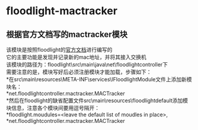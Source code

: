 floodlight-mactracker
=====================

根据官方文档写的mactracker模块
-----------------------------
该模块是按照floodlight的[官方文档](http://docs.projectfloodlight.org/display/floodlightcontroller/How+to+Write+a+Module)进行编写的<br>
它的主要功能是发现并记录新的mac地址，并将其接入交换机   
该模块的路径为：floodlight\src\main\java\net\floodlightcontroller下   
需要注意的是，模块写好后必须注册模块才能加载，步骤如下：   
        *在src\main\resources\META-INF\services\IFloodlightModule文件上添加新模块名：   
        *net.floodlightcontroller.mactracker.MACTracker   
        *然后在floodlight的缺省配置文件src\main\resources\floodlightdefault添加模块信息，注意各个模块间要用逗号隔开：   
        *floodlight.moudules=\<leave the default list of moudles in place>,   
        *net.floodlightcontroller.mactracker.MACTracker
